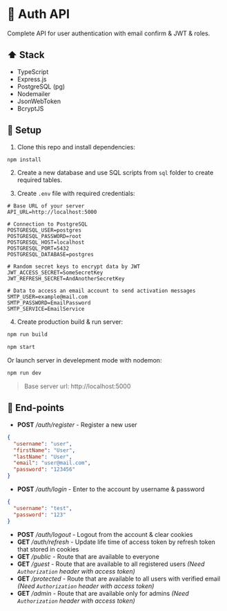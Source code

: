 # 🔐 Auth API
Complete API for user authentication with email confirm &amp; JWT &amp; roles.

## ⬆️ Stack
- TypeScript
- Express.js
- PostgreSQL (pg)
- Nodemailer
- JsonWebToken
- BcryptJS

## 🚀 Setup
1. Clone this repo and install dependencies:
```sh
npm install
```

2. Create a new database and use SQL scripts from `sql` folder to create required tables.

3. Create `.env` file with required credentials:
```env
# Base URL of your server 
API_URL=http://localhost:5000

# Connection to PostgreSQL
POSTGRESQL_USER=postgres
POSTGRESQL_PASSWORD=root
POSTGRESQL_HOST=localhost
POSTGRESQL_PORT=5432
POSTGRESQL_DATABASE=postgres

# Random secret keys to encrypt data by JWT
JWT_ACCESS_SECRET=SomeSecretKey
JWT_REFRESH_SECRET=AndAnotherSecretKey

# Data to access an email account to send activation messages
SMTP_USER=example@mail.com
SMTP_PASSWORD=EmailPassword
SMTP_SERVICE=EmailService
```

4. Create production build & run server:
```sh
npm run build
```

```sh
npm start
```

Or launch server in develepment mode with nodemon:
```sh
npm run dev
```

> Base server url: http://localhost:5000

## 📌 End-points

- **POST** _/auth/register_ - Register a new user
```json
{
  "username": "user",
  "firstName": "User",
  "lastName": "User",
  "email": "user@mail.com",
  "password": "123456"
}
```

- **POST** _/auth/login_ - Enter to the account by username & password
```json
{
  "username": "test",
  "password": "123"
}
```

- **POST** _/auth/logout_ - Logout from the account & clear cookies
- **GET** _/auth/refresh_ - Update life time of access token by refresh token that stored in cookies
- **GET** _/public_ - Route that are available to everyone
- **GET** _/guest_ - Route that are available to all registered users _(Need `Authorization` header with access token)_
- **GET** _/protected_ - Route that are available to all users with verified email _(Need `Authorization` header with access token)_
- **GET** _/admin_ - Route that are available only for admins _(Need `Authorization` header with access token)_
